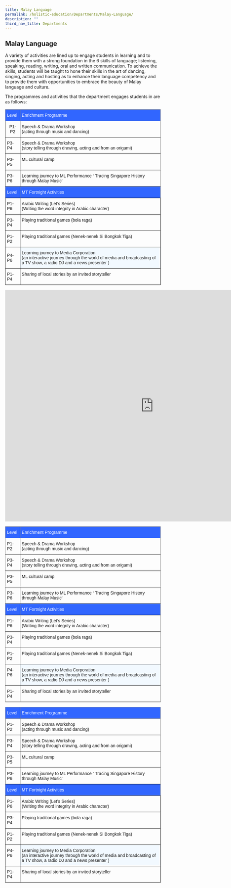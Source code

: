 ```yaml
---
title: Malay Language
permalink: /holistic-education/Departments/Malay-Language/
description: ""
third_nav_title: Departments
---
```

## Malay Language 

A variety of activities are lined up to engage students in learning and to provide them with a strong foundation in the 6 skills of language; listening, speaking, reading, writing, oral and written communication. To achieve the skills, students will be taught to hone their skills in the art of dancing, singing, acting and hosting as to enhance their language competency and to provide them with opportunities to embrace the beauty of Malay language and culture.  
  
The programmes and activities that the department engages students in are as follows:
<style type="text/css">
.tg  {border-collapse:collapse;border-spacing:0;}
.tg td{border-color:black;border-style:solid;border-width:1px;font-family:Arial, sans-serif;font-size:14px;
  overflow:hidden;padding:10px 5px;word-break:normal;}
.tg th{border-color:black;border-style:solid;border-width:1px;font-family:Arial, sans-serif;font-size:14px;
  font-weight:normal;overflow:hidden;padding:10px 5px;word-break:normal;}
.tg .tg-wal4{border-color:#222222;text-align:center;vertical-align:middle}
.tg .tg-vx6b{background-color:#3166ff;border-color:inherit;color:#ffffff;text-align:left;vertical-align:middle}
.tg .tg-9rbh{background-color:#3166ff;border-color:inherit;color:#ffffff;text-align:left;vertical-align:top}
.tg .tg-0pky{border-color:inherit;text-align:left;vertical-align:top}
.tg .tg-pc6u{border-color:#222222;text-align:left;vertical-align:middle}
.tg .tg-0a7q{border-color:#000000;text-align:left;vertical-align:middle}
.tg .tg-73oq{border-color:#000000;text-align:left;vertical-align:top}
.tg .tg-qo1c{background-color:#F2F9FF;border-color:#000000;color:#222;text-align:left;vertical-align:top}
</style>
<table class="tg">
<thead>
  <tr>
    <th class="tg-vx6b">Level</th>
    <th class="tg-9rbh">Enrichment Programme</th>
  </tr>
</thead>
<tbody>
  <tr>
    <td class="tg-wal4">P1-P2</td>
    <td class="tg-0pky">Speech &amp; Drama Workshop<br>(acting through music and dancing)</td>
  </tr>
  <tr>
    <td class="tg-pc6u">P3-P4</td>
    <td class="tg-0pky">Speech &amp; Drama Workshop<br>(story telling through drawing, acting and from an origami)<br></td>
  </tr>
  <tr>
    <td class="tg-pc6u">P3-P5</td>
    <td class="tg-0pky">ML cultural camp</td>
  </tr>
  <tr>
    <td class="tg-pc6u">P3-P6</td>
    <td class="tg-0pky">Learning journey to ML Performance ‘ Tracing Singapore History through Malay Music’</td>
  </tr>
  <tr>
    <td class="tg-vx6b">Level</td>
    <td class="tg-9rbh">MT Fortnight Activities</td>
  </tr>
  <tr>
    <td class="tg-0a7q">P1-P6</td>
    <td class="tg-73oq">Arabic Writing (Let’s Series)<br>(Writing the word integrity in Arabic character)</td>
  </tr>
  <tr>
    <td class="tg-0a7q">P3-P4</td>
    <td class="tg-73oq">Playing traditional games (bola raga)</td>
  </tr>
  <tr>
    <td class="tg-0a7q">P1-P2</td>
    <td class="tg-73oq">Playing traditional games (Nenek-nenek Si Bongkok Tiga)</td>
  </tr>
  <tr>
    <td class="tg-0a7q">P4-P6</td>
    <td class="tg-qo1c">Learning journey to Media Corporation<br>(an interactive journey through the world of media and broadcasting of a TV show,  a radio DJ and a news presenter )<br></td>
  </tr>
  <tr>
    <td class="tg-0a7q">P1-P4</td>
    <td class="tg-73oq">Sharing of local stories by an invited storyteller</td>
  </tr>
</tbody>
</table>

<iframe allowfullscreen="true" height="749" width="960" frameborder="0" src="https://docs.google.com/presentation/d/e/2PACX-1vQ35z3yXpkX51ynOY-m78iflGH3M-IcX3zTipbVTD8lGPPk2HVgpwN45U6A2yDPKLvzUQuwJuTmMsWd/embed?start=false&amp;loop=false&amp;delayms=3000"></iframe>

<style type="text/css">
.tg  {border-collapse:collapse;border-spacing:0;}
.tg td{border-color:black;border-style:solid;border-width:1px;font-family:Arial, sans-serif;font-size:14px;
  overflow:hidden;padding:10px 5px;word-break:normal;}
.tg th{border-color:black;border-style:solid;border-width:1px;font-family:Arial, sans-serif;font-size:14px;
  font-weight:normal;overflow:hidden;padding:10px 5px;word-break:normal;}
.tg .tg-9rbh{background-color:#3166ff;border-color:inherit;color:#ffffff;text-align:left;vertical-align:top}
.tg .tg-0pky{border-color:inherit;text-align:left;vertical-align:top}
.tg .tg-k9xk{background-color:#F2F9FF;border-color:inherit;color:#222;text-align:left;vertical-align:top}
</style>
<table class="tg">
<thead>
  <tr>
    <th class="tg-9rbh">Level</th>
    <th class="tg-9rbh">Enrichment Programme</th>
  </tr>
</thead>
<tbody>
  <tr>
    <td class="tg-0pky">P1-P2</td>
    <td class="tg-0pky">Speech &amp; Drama Workshop<br>(acting through music and dancing)</td>
  </tr>
  <tr>
    <td class="tg-0pky">P3-P4</td>
    <td class="tg-0pky">Speech &amp; Drama Workshop<br>(story telling through drawing, acting and from an origami)<br></td>
  </tr>
  <tr>
    <td class="tg-0pky">P3-P5</td>
    <td class="tg-0pky">ML cultural camp</td>
  </tr>
  <tr>
    <td class="tg-0pky">P3-P6</td>
    <td class="tg-0pky">Learning journey to ML Performance ‘ Tracing Singapore History through Malay Music’</td>
  </tr>
  <tr>
    <td class="tg-9rbh">Level</td>
    <td class="tg-9rbh">MT Fortnight Activities</td>
  </tr>
  <tr>
    <td class="tg-0pky">P1-P6</td>
    <td class="tg-0pky">Arabic Writing (Let’s Series)<br>(Writing the word integrity in Arabic character)</td>
  </tr>
  <tr>
    <td class="tg-0pky">P3-P4</td>
    <td class="tg-0pky">Playing traditional games (bola raga)</td>
  </tr>
  <tr>
    <td class="tg-0pky">P1-P2</td>
    <td class="tg-0pky">Playing traditional games (Nenek-nenek Si Bongkok Tiga)</td>
  </tr>
  <tr>
    <td class="tg-0pky">P4-P6</td>
    <td class="tg-k9xk">Learning journey to Media Corporation<br>(an interactive journey through the world of media and broadcasting of a TV show,  a radio DJ and a news presenter )<br></td>
  </tr>
  <tr>
    <td class="tg-0pky">P1-P4</td>
    <td class="tg-0pky">Sharing of local stories by an invited storyteller</td>
  </tr>
</tbody>
</table>

<style type="text/css">
.tg  {border-collapse:collapse;border-spacing:0;}
.tg td{border-color:black;border-style:solid;border-width:1px;font-family:Arial, sans-serif;font-size:14px;
  overflow:hidden;padding:10px 5px;word-break:normal;}
.tg th{border-color:black;border-style:solid;border-width:1px;font-family:Arial, sans-serif;font-size:14px;
  font-weight:normal;overflow:hidden;padding:10px 5px;word-break:normal;}
.tg .tg-q21i{border-color:#222222;text-align:left;vertical-align:top}
.tg .tg-9rbh{background-color:#3166ff;border-color:inherit;color:#ffffff;text-align:left;vertical-align:top}
.tg .tg-0pky{border-color:inherit;text-align:left;vertical-align:top}
.tg .tg-73oq{border-color:#000000;text-align:left;vertical-align:top}
.tg .tg-qo1c{background-color:#F2F9FF;border-color:#000000;color:#222;text-align:left;vertical-align:top}
</style>
<table class="tg">
<thead>
  <tr>
    <th class="tg-9rbh">Level</th>
    <th class="tg-9rbh">Enrichment Programme</th>
  </tr>
</thead>
<tbody>
  <tr>
    <td class="tg-q21i">P1-P2</td>
    <td class="tg-0pky">Speech &amp; Drama Workshop<br>(acting through music and dancing)</td>
  </tr>
  <tr>
    <td class="tg-q21i">P3-P4</td>
    <td class="tg-0pky">Speech &amp; Drama Workshop<br>(story telling through drawing, acting and from an origami)<br></td>
  </tr>
  <tr>
    <td class="tg-q21i">P3-P5</td>
    <td class="tg-0pky">ML cultural camp</td>
  </tr>
  <tr>
    <td class="tg-q21i">P3-P6</td>
    <td class="tg-0pky">Learning journey to ML Performance ‘ Tracing Singapore History through Malay Music’</td>
  </tr>
  <tr>
    <td class="tg-9rbh">Level</td>
    <td class="tg-9rbh">MT Fortnight Activities</td>
  </tr>
  <tr>
    <td class="tg-73oq">P1-P6</td>
    <td class="tg-73oq">Arabic Writing (Let’s Series)<br>(Writing the word integrity in Arabic character)</td>
  </tr>
  <tr>
    <td class="tg-73oq">P3-P4</td>
    <td class="tg-73oq">Playing traditional games (bola raga)</td>
  </tr>
  <tr>
    <td class="tg-73oq">P1-P2</td>
    <td class="tg-73oq">Playing traditional games (Nenek-nenek Si Bongkok Tiga)</td>
  </tr>
  <tr>
    <td class="tg-73oq">P4-P6</td>
    <td class="tg-qo1c">Learning journey to Media Corporation<br>(an interactive journey through the world of media and broadcasting of a TV show,  a radio DJ and a news presenter )<br></td>
  </tr>
  <tr>
    <td class="tg-73oq">P1-P4</td>
    <td class="tg-73oq">Sharing of local stories by an invited storyteller</td>
  </tr>
</tbody>
</table>